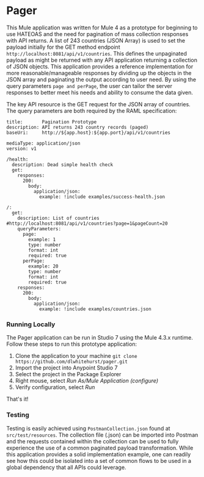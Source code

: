 # Pager
This Mule application was written for Mule 4 as a prototype for beginning to use HATEOAS and the need for pagination of mass collection responses with API returns. A list of 243 countries (JSON Array) is used to set the payload initially for the GET method endpoint `http://localhost:8081/api/v1/countries`. This defines the unpaginated payload as might be returned with any API application returning a collection of JSON objects. This application provides a reference implementation for more reasonable/manageable responses by dividing up the objects in the JSON array and paginating the output according to user need. By using the query parameters `page and perPage`, the user can tailor the server responses to better meet his needs and ability to consume the data given.

The key API resource is the GET request for the JSON array of countries. The query parameters are both required by the RAML specification:

```
title:       Pagination Prototype
description: API returns 243 country records (paged)
baseUri:     http://${app.host}:${app.port}/api/v1/countries

mediaType: application/json
version: v1

/health:
  description: Dead simple health check
  get:
    responses:
      200:
        body:
          application/json:
            example: !include examples/success-health.json

/:
  get:
    description: List of countries #http://localhost:8081/api/v1/countries?page=1&pageCount=20
    queryParameters:
      page:
        example: 1
        type: number
        format: int
        required: true
      perPage:
        example: 20
        type: number
        format: int
        required: true
    responses:
      200:
        body:
          application/json:
            example: !include examples/countries.json
```

### Running Locally
The Pager application can be run in Studio 7 using the Mule 4.3.x runtime. Follow these steps to run this prototype application:

1. Clone the application to your machine `git clone https://github.com/dlwhitehurst/pager.git`
2. Import the project into Anypoint Studio 7
3. Select the project in the Package Explorer
4. Right mouse, select *Run As/Mule Application (configure)* 
5. Verify configuration, select *Run*

That's it!

### Testing
Testing is easily achieved using `PostmanCollection.json` found at `src/test/resources`. The collection file (.json) can be imported into Postman and the requests contained within the collection can be used to fully experience the use of a common paginated payload transformation. While this application provides a solid implementation example, one can readily see how this could be isolated into a set of common flows to be used in a global dependency that all APIs could leverage.